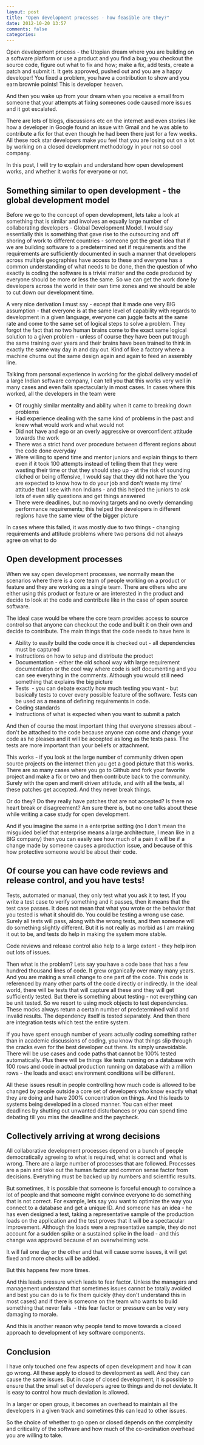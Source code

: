 ```yaml
---
layout: post
title: "Open development processes - how feasible are they?"
date: 2012-10-20 13:57
comments: false
categories:
---
```


Open development process - the Utopian dream where you are building on a software platform or use a product and you find a bug; you checkout the source code, figure out what to fix and how; make a fix, add tests, create a patch and submit it. It gets approved, pushed out and you are a happy developer! You fixed a problem, you have a contribution to show and you earn brownie points! This is developer heaven.

And then you wake up from your dream when you receive a email from someone that your attempts at fixing someones code caused more issues and it got escalated.

There are lots of blogs, discussions etc on the internet and even stories like how a developer in Google found an issue with Gmail and he was able to contribute a fix for that even though he had been there just for a few weeks. All these rock star developers make you feel that you are losing out on a lot by working on a closed development methodology in your not so cool company.

In this post, I will try to explain and understand how open development works, and whether it works for everyone or not.


<h2>Something similar to open development - the global development model</h2>
Before we go to the concept of open development, lets take a look at something that is similar and involves an equally large number of collaborating developers - Global Development Model. I would say essentially this is something that gave rise to the outsourcing and off shoring of work to different countries - someone got the great idea that if we are building software to a predetermined set if requirements and the requirements are sufficiently documented in such a manner that developers across multiple geographies have access to these and everyone has a common understanding of what needs to be done, then the question of who exactly is coding the software is a trivial matter and the code produced by everyone should be more or less the same. So we can get the work done by developers across the world in their own time zones and we should be able to cut down our development time.

A very nice derivation I must say - except that it made one very BIG assumption - that everyone is at the same level of capability with regards to development in a given language, everyone can juggle facts at the same rate and come to the same set of logical steps to solve a problem. They forgot the fact that no two human brains come to the exact same logical solution to a given problem - unless of course they have been put trough the same training over years and their brains have been trained to think in exactly the same way day in and day out. Kind of like a factory where a machine churns out the same design again and again to feed an assembly line.

Talking from personal experience in working for the global delivery model of a large Indian software company, I can tell you that this works very well in many cases and even fails spectacularly in most cases. In cases where this worked, all the developers in the team were
<ul>
	<li>Of roughly similar mentality and ability when it came to breaking down problems</li>
	<li>Had experience dealing with the same kind of problems in the past and knew what would work and what would not</li>
	<li>Did not have and ego or an overly aggressive or overconfident attitude towards the work</li>
	<li>There was a strict hand over procedure between different regions about the code done everyday</li>
	<li>Were willing to spend time and mentor juniors and explain things to them even if it took 100 attempts instead of telling them that they were wasting their time or that they should step up - at the risk of sounding cliched or being offensive, I would say that they did not have the 'you are expected to know how to do your job and don't waste my time' attitude that I see with non Indians - and this helped the juniors to ask lots of even silly questions and get things answered</li>
	<li>There were deadlines, but no moving targets and no overly demanding performance requirements; this helped the developers in different regions have the same view of the bigger picture</li>
</ul>
In cases where this failed, it was mostly due to two things - changing requirements and attitude problems where two persons did not always agree on what to do
<h2>Open development processes</h2>
When we say open development processes, we normally mean the scenarios where there is a core team of people working on a product or feature and they are working as a single team. There are others who are either using this product or feature or are interested in the product and decide to look at the code and contribute like in the case of open source software.

The ideal case would be where the core team provides access to source control so that anyone can checkout the code and built it on their own and decide to contribute. The main things that the code needs to have here is
<ul>
	<li>Ability to easily build the code once it is checked out - all dependencies must be captured</li>
	<li>Instructions on how to setup and distribute the product</li>
	<li>Documentation - either the old school way with large requirement documentation or the cool way where code is self documenting and you can see everything in the comments. Although you would still need something that explains the big picture</li>
	<li>Tests  - you can debate exactly how much testing you want - but basically tests to cover every possible feature of the software. Tests can be used as a means of defining requirements in code.</li>
	<li>Coding standards</li>
	<li>Instructions of what is expected when you want to submit a patch</li>
</ul>
And then of course the most important thing that everyone stresses about - don't be attached to the code because anyone can come and change your code as he pleases and it will be accepted as long as the tests pass. The tests are more important than your beliefs or attachment.

This works - if you look at the large number of community driven open source projects on the internet then you get a good picture that this works. There are so many cases where you go to Github and fork your favorite project and make a fix or two and then contribute back to the community. Surely with the open and merit driven attitude, and with all the tests, all these patches get accepted. And they never break things.

Or do they? Do they really have patches that are not accepted? Is there no heart break or disagreement? Am sure there is, but no one talks about these while writing a case study for open development.

And if you imagine the same in a enterprise setting (no I don't mean the misguided belief that enterprise means a large architecture, I mean like in a BIG company) then you can easily see how much of a pain it will be if a change made by someone causes a production issue, and because of this how protective someone would be about their code.
<h2>Of course you can have code reviews and release control, and you have tests!</h2>
Tests, automated or manual, they only test what you ask it to test. If you write a test case to verify something and it passes, then it means that the test case passes. It does not mean that what you wrote or the behavior that you tested is what it should do. You could be testing a wrong use case. Surely all tests will pass, along with the wrong tests, and then someone will do something slightly different. But it is not really as morbid as I am making it out to be, and tests do help in making the system more stable.

Code reviews and release control also help to a large extent - they help iron out lots of issues.

Then what is the problem? Lets say you have a code base that has a few hundred thousand lines of code. It grew organically over many many years. And you are making a small change to one part of the code. This code is referenced by many other parts of the code directly or indirectly. In the ideal world, there will be tests that will capture all these and they will get sufficiently tested. But there is something about testing - not everything can be unit tested. So we resort to using mock objects to test dependencies. These mocks always return a certain number of predetermined valid and invalid results. The dependency itself is tested separately. And then there are integration tests which test the entire system.

If you have spent enough number of years actually coding something rather than in academic discussions of coding, you know that things slip through the cracks even for the best developer out there. Its simply unavoidable. There will be use cases and code paths that cannot be 100% tested automatically. Plus there will be things like tests running on a database with 100 rows and code in actual production running on database with a million rows - the loads and exact environment conditions will be different.

All these issues result in people controlling how much code is allowed to be changed by people outside a core set of developers who know exactly what they are doing and have 200% concentration on things. And this leads to systems being developed in a closed manner. You can either meet deadlines by shutting out unwanted disturbances or you can spend time debating till you miss the deadline and the paycheck.
<h2>Collectively arriving at wrong decisions</h2>
All collaborative development processes depend on a bunch of people democratically agreeing to what is required, what is correct and  what is wrong. There are a large number of processes that are followed. Processes are a pain and take out the human factor and common sense factor from decisions. Everything must be backed up by numbers and scientific results.

But sometimes, it is possible that someone is forceful enough to convince a lot of people and that someone might convince everyone to do something that is not correct. For example, lets say you want to optimize the way you connect to a database and get a unique ID. And someone has an idea - he has even designed a test, taking a representative sample of the production loads on the application and the test proves that it will be a spectacular improvement. Although the loads were a representative sample, they do not account for a sudden spike or a sustained spike in the load - and this change was approved because of an overwhelming vote.

It will fail one day or the other and that will cause some issues, it will get fixed and more checks will be added.

But this happens few more times.

And this leads pressure which leads to fear factor. Unless the managers and management understand that sometimes issues cannot be totally avoided and best you can do is to fix them quickly (they don't understand this in most cases) and if there is someone on the team who wants to build something that never fails  - this fear factor or pressure can be very very damaging to morale.

And this is another reason why people tend to move towards a closed approach to development of key software components.
<h2>Conclusion</h2>
I have only touched one few aspects of open development and how it can go wrong. All these apply to closed to development as well. And they can cause the same issues. But in case of closed development, it is possible to ensure that the small set of developers agree to things and do not deviate. It is easy to control how much deviation is allowed.

In a larger or open group, it becomes an overhead to maintain all the developers in a given track and sometimes this can lead to other issues.

So the choice of whether to go open or closed depends on the complexity and criticality of the software and how much of the co-ordination overhead you are willing to take.